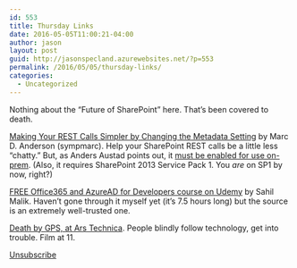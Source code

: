 ```yaml
---
id: 553
title: Thursday Links
date: 2016-05-05T11:00:21-04:00
author: jason
layout: post
guid: http://jasonspecland.azurewebsites.net/?p=553
permalink: /2016/05/05/thursday-links/
categories:
  - Uncategorized
---
```

Nothing about the &#8220;Future of SharePoint&#8221; here. That&#8217;s been covered to death.

[Making Your REST Calls Simpler by Changing the Metadata Setting](http://sympmarc.com/2016/05/02/making-your-rest-calls-simpler-by-changing-the-metadata-setting/?utm_content=bufferc8614) by Marc D. Anderson (sympmarc). Help your SharePoint REST calls be a little less &#8220;chatty.&#8221; But, as Anders Austad points out, it [must be enabled for use on-prem](http://www.andersaustad.com/using-json-light-with-on-premise-sharepoint-2013/). (Also, it requires SharePoint 2013 Service Pack 1. You _are_ on SP1 by now, right?)

[FREE Office365 and AzureAD for Developers course on Udemy](https://www.udemy.com/office365dev/?utm_content=buffera572e&utm_medium=social&utm_source=twitter.com&utm_campaign=buffer) by Sahil Malik. Haven&#8217;t gone through it myself yet (it&#8217;s 7.5 hours long) but the source is an extremely well-trusted one.

[Death by GPS, at Ars Technica](http://arstechnica.com/cars/2016/05/death-by-gps/). People blindly follow technology, get into trouble. Film at 11.

[Unsubscribe](http://xkcd.com/1675/)